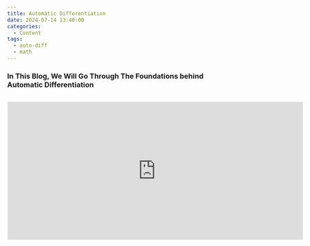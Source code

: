 ```yaml
---
title: Automatic Differentiation
date: 2024-07-14 13:40:00
categories:
  - Content
tags:
  - auto-diff
  - math
---
```



### In This Blog, We Will Go Through The Foundations behind Automatic Differentiation  



<p style="margin-left:1px;  margin-top: 30px">


<iframe id="iframe-yt-video" width="687" height="320" src="https://www.youtube.com/embed/56WUlMEeAuA?autoplay=1" frameborder="0" ></iframe>

</p>
